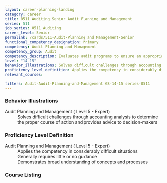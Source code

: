 ```yaml
---
layout: career-planning-landing
category: career
title: 0511 Auditing Senior Audit Planning and Management
series: 511
job_series: 0511 Auditing
career_level: Senior
permalink: /cards/511-Audit-Planning and Management-Senior
functional_competency_designation: Primary
competency: Audit Planning and Management
competency_group: Audit
competency_description: Evaluates audit programs to ensure an appropriate risk-based audit approach, monitors audit progress and reviews working papers and audit reports to ensure audits are properly documented and accomplished in accordance with Generally Accepted Government Auditing Standards (GAGAS) and Generally Accepted Auditing Standards (GAAS).
level: "14-15"
behavior_illustrations: Solves difficult challenges through accounting analysis to determine the proper course of action and provides advice to decision-makers ? Oversees and manages all aspects of the financial process on behalf of a Department to ensure financial accountability
proficiency_level_definition: Applies the competency in considerably difficult situations ? Generally requires little or no guidance ? Demonstrates broad understanding of concepts and processes ? Applies the competency in considerably difficult situations ? Generally requires little or no guidance ? Demonstrates broad understanding of concepts and processes
relevant_courses: 

filters: Audit-Audit-Planning-and-Management GS-14-15 series-0511
---
```


<div class="desktop:grid-col-4 margin-y-205">
  <div class="border-top-05 bg-white padding-2 shadow-5 height-full members-hover border-1px border-gray-30 radius-lg">
  <h3>Behavior Illustrations</h3>
  <dl class="text-base"><dt>Audit Planning and Management ( Level 5 - Expert)</dt><dd>Solves difficult challenges through accounting analysis to determine the proper course of action and provides advice to decision-makers</dd></dl>
  </div>
</div>
<div class="desktop:grid-col-4 margin-y-205">
<div class="border-top-05 bg-white padding-2 shadow-5 height-full members-hover border-1px border-gray-30 radius-lg">
  <h3>Proficiency Level Definition</h3>
  <dl class="text-base"><dt>Audit Planning and Management ( Level 5 - Expert)</dt><dd>Applies the competency in considerably difficult situations </dd><dd> Generally requires little or no guidance </dd><dd> Demonstrates broad understanding of concepts and processes</dd></dl>
  </div>
</div>
<div class="desktop:grid-col-4 margin-y-205">
<div class="border-top-05 bg-white padding-2 shadow-5 height-full members-hover border-1px border-gray-30 radius-lg">
  <h3>Course Listing</h3>
  <ul class="text-base">
  
  </ul>
  </div>
</div>